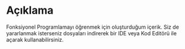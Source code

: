 # Açıklama

Fonksiyonel Programlamayı öğrenmek için oluşturduğum içerik. Siz de yararlanmak isterseniz dosyaları indirerek bir IDE veya Kod Editörü ile açarak kullanabilirsiniz.